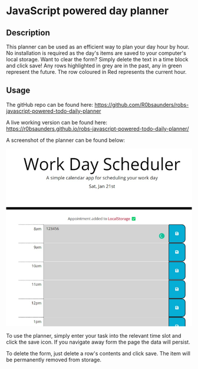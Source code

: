 # JavaScript powered day planner

## Description

This planner can be used as an efficient way to plan your day hour by hour. No installation is required as the day's items are saved to your computer's local storage. Want to clear the form? Simply delete the text in a time block and click save! Any rows highlighted in grey are in the past, any in green represent the future. The row coloured in Red represents the current hour.

## Usage

The gitHub repo can be found here: https://github.com/R0bsaunders/robs-javascript-powered-todo-daily-planner

A live working version can be found here: https://r0bsaunders.github.io/robs-javascript-powered-todo-daily-planner/

A screenshot of the planner can be found below:

![screenshot-of-planner](/images/screenshot-of-planner.jpg)

To use the planner, simply enter your task into the relevant time slot and click the save icon. If you navigate away form the page the data will persist.

To delete the form, just delete a row's contents and click save. The item will be permanently removed from storage.

